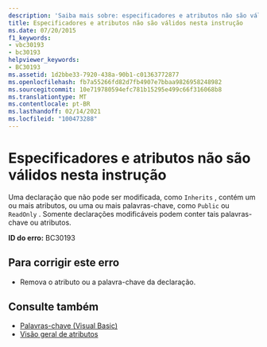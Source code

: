 ```yaml
---
description: 'Saiba mais sobre: especificadores e atributos não são válidos nesta instrução'
title: Especificadores e atributos não são válidos nesta instrução
ms.date: 07/20/2015
f1_keywords:
- vbc30193
- bc30193
helpviewer_keywords:
- BC30193
ms.assetid: 1d2bbe33-7920-438a-90b1-c01363772877
ms.openlocfilehash: fb7a55266fd82d7fb4907e7bbaa9826958248982
ms.sourcegitcommit: 10e719780594efc781b15295e499c66f316068b8
ms.translationtype: MT
ms.contentlocale: pt-BR
ms.lasthandoff: 02/14/2021
ms.locfileid: "100473288"
---
```

# <a name="specifiers-and-attributes-are-not-valid-on-this-statement"></a>Especificadores e atributos não são válidos nesta instrução

Uma declaração que não pode ser modificada, como `Inherits` , contém um ou mais atributos, ou uma ou mais palavras-chave, como `Public` ou `ReadOnly` . Somente declarações modificáveis podem conter tais palavras-chave ou atributos.  
  
 **ID do erro:** BC30193  
  
## <a name="to-correct-this-error"></a>Para corrigir este erro  
  
- Remova o atributo ou a palavra-chave da declaração.  
  
## <a name="see-also"></a>Consulte também

- [Palavras-chave (Visual Basic)](../language-reference/keywords/index.md)
- [Visão geral de atributos](../programming-guide/concepts/attributes/index.md)
